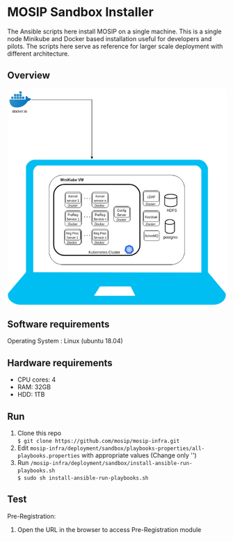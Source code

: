 # MOSIP Sandbox Installer
  
The Ansible scripts here install MOSIP on a single machine. This is a single node Minikube and Docker based installation useful for developers and pilots. The scripts here serve as reference for larger scale deployment with different architecture.

## Overview
![](images/sandbox-overview.png)

## Software requirements
Operating System : Linux (ubuntu 18.04)

## Hardware requirements
* CPU cores: 4
* RAM: 32GB
* HDD: 1TB

## Run
1. Clone this repo  
`$ git clone https://github.com/mosip/mosip-infra.git`
1. Edit `mosip-infra/deployment/sandbox/playbooks-properties/all-playbooks.properties` with appropriate values (Change only '<ToBeReplaced>')
1. Run `/mosip-infra/deployment/sandbox/install-ansible-run-playbooks.sh`     
`$ sudo sh install-ansible-run-playbooks.sh`

## Test
Pre-Registration:
1. Open the URL <TODO> in the browser to access Pre-Registration module
